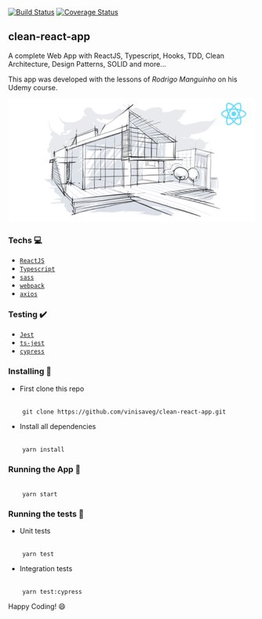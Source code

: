 [![Build Status](https://travis-ci.com/vinisaveg/clean-react-app.svg?branch=master)](https://travis-ci.com/vinisaveg/clean-react-app)
[![Coverage Status](https://coveralls.io/repos/github/vinisaveg/clean-react-app/badge.svg?branch=master)](https://coveralls.io/github/vinisaveg/clean-react-app?branch=master)

## clean-react-app

A complete Web App with ReactJS, Typescript, Hooks, TDD, Clean Architecture, Design Patterns, SOLID and more...

This app was developed with the lessons of _Rodrigo Manguinho_ on his Udemy course.

![Course Logo](./.github/course-logo.png)

### Techs :computer:

- [`ReactJS`](https://pt-br.reactjs.org)
- [`Typescript`](https://www.typescriptlang.org)
- [`sass`](https://sass-lang.com)
- [`webpack`](https://webpack.js.org)
- [`axios`](https://axios-http.com)

### Testing :heavy_check_mark:

- [`Jest`](https://jestjs.io)
- [`ts-jest`](https://kulshekhar.github.io/ts-jest/)
- [`cypress`](https://www.cypress.io/)

### Installing :construction_worker:

- First clone this repo

```

    git clone https://github.com/vinisaveg/clean-react-app.git

```

- Install all dependencies

```

    yarn install

```

### Running the App :running:

```

    yarn start

```

### Running the tests :rotating_light:

- Unit tests

```

    yarn test

```

- Integration tests

```

    yarn test:cypress

```

Happy Coding! :smile:
